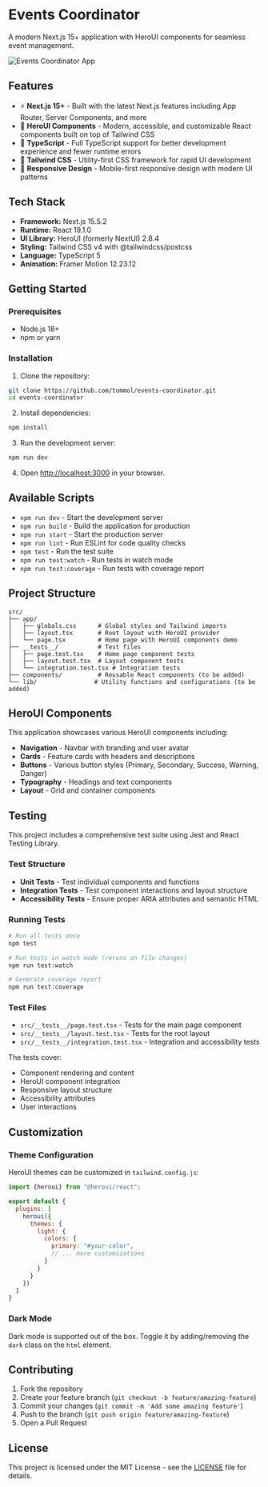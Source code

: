 # Events Coordinator

A modern Next.js 15+ application with HeroUI components for seamless event management.

![Events Coordinator App](https://github.com/user-attachments/assets/856288f3-4a33-4364-ae6a-b71bfb2d3c7e)

## Features

- ⚡ **Next.js 15+** - Built with the latest Next.js features including App Router, Server Components, and more
- 🎨 **HeroUI Components** - Modern, accessible, and customizable React components built on top of Tailwind CSS
- 🔷 **TypeScript** - Full TypeScript support for better development experience and fewer runtime errors
- 🎯 **Tailwind CSS** - Utility-first CSS framework for rapid UI development
- 📱 **Responsive Design** - Mobile-first responsive design with modern UI patterns

## Tech Stack

- **Framework:** Next.js 15.5.2
- **Runtime:** React 19.1.0
- **UI Library:** HeroUI (formerly NextUI) 2.8.4
- **Styling:** Tailwind CSS v4 with @tailwindcss/postcss
- **Language:** TypeScript 5
- **Animation:** Framer Motion 12.23.12

## Getting Started

### Prerequisites

- Node.js 18+ 
- npm or yarn

### Installation

1. Clone the repository:
```bash
git clone https://github.com/tommol/events-coordinator.git
cd events-coordinator
```

2. Install dependencies:
```bash
npm install
```

3. Run the development server:
```bash
npm run dev
```

4. Open [http://localhost:3000](http://localhost:3000) in your browser.

## Available Scripts

- `npm run dev` - Start the development server
- `npm run build` - Build the application for production
- `npm run start` - Start the production server
- `npm run lint` - Run ESLint for code quality checks
- `npm test` - Run the test suite
- `npm run test:watch` - Run tests in watch mode
- `npm run test:coverage` - Run tests with coverage report

## Project Structure

```
src/
├── app/
│   ├── globals.css      # Global styles and Tailwind imports
│   ├── layout.tsx       # Root layout with HeroUI provider
│   └── page.tsx         # Home page with HeroUI components demo
├── __tests__/           # Test files
│   ├── page.test.tsx    # Home page component tests
│   ├── layout.test.tsx  # Layout component tests
│   └── integration.test.tsx # Integration tests
├── components/          # Reusable React components (to be added)
└── lib/                # Utility functions and configurations (to be added)
```

## HeroUI Components

This application showcases various HeroUI components including:

- **Navigation** - Navbar with branding and user avatar
- **Cards** - Feature cards with headers and descriptions
- **Buttons** - Various button styles (Primary, Secondary, Success, Warning, Danger)
- **Typography** - Headings and text components
- **Layout** - Grid and container components

## Testing

This project includes a comprehensive test suite using Jest and React Testing Library.

### Test Structure

- **Unit Tests** - Test individual components and functions
- **Integration Tests** - Test component interactions and layout structure
- **Accessibility Tests** - Ensure proper ARIA attributes and semantic HTML

### Running Tests

```bash
# Run all tests once
npm test

# Run tests in watch mode (reruns on file changes)
npm run test:watch

# Generate coverage report
npm run test:coverage
```

### Test Files

- `src/__tests__/page.test.tsx` - Tests for the main page component
- `src/__tests__/layout.test.tsx` - Tests for the root layout
- `src/__tests__/integration.test.tsx` - Integration and accessibility tests

The tests cover:
- Component rendering and content
- HeroUI component integration
- Responsive layout structure
- Accessibility attributes
- User interactions

## Customization

### Theme Configuration

HeroUI themes can be customized in `tailwind.config.js`:

```javascript
import {heroui} from "@heroui/react";

export default {
  plugins: [
    heroui({
      themes: {
        light: {
          colors: {
            primary: "#your-color",
            // ... more customizations
          }
        }
      }
    })
  ]
}
```

### Dark Mode

Dark mode is supported out of the box. Toggle it by adding/removing the `dark` class on the `html` element.

## Contributing

1. Fork the repository
2. Create your feature branch (`git checkout -b feature/amazing-feature`)
3. Commit your changes (`git commit -m 'Add some amazing feature'`)
4. Push to the branch (`git push origin feature/amazing-feature`)
5. Open a Pull Request

## License

This project is licensed under the MIT License - see the [LICENSE](LICENSE) file for details.